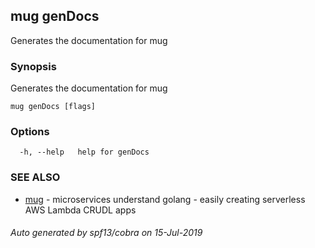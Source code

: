 ## mug genDocs

Generates the documentation for mug

### Synopsis

Generates the documentation for mug

```
mug genDocs [flags]
```

### Options

```
  -h, --help   help for genDocs
```

### SEE ALSO

* [mug](mug.md)	 - microservices understand golang - easily creating serverless AWS Lambda CRUDL apps

###### Auto generated by spf13/cobra on 15-Jul-2019
